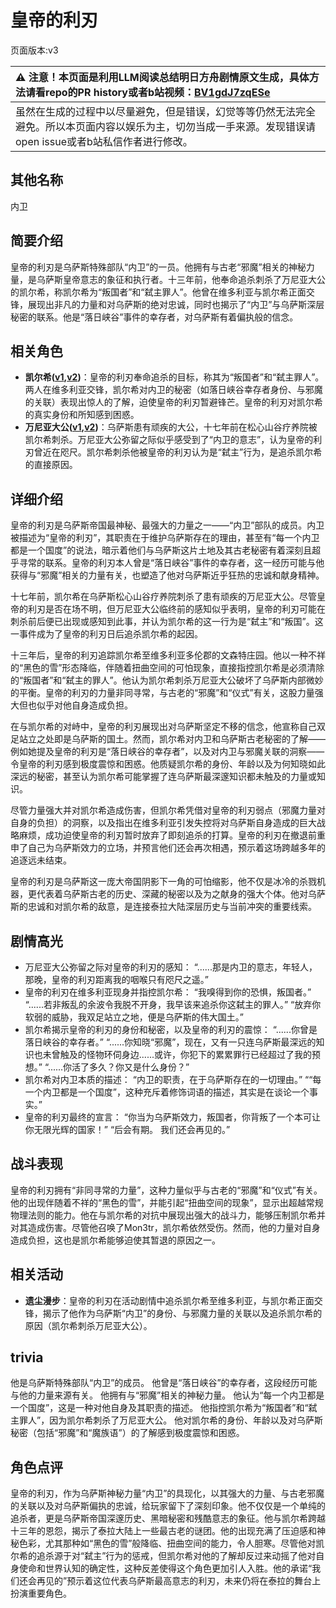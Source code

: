 # 皇帝的利刃
页面版本:v3
 

| :warning: 注意！本页面是利用LLM阅读总结明日方舟剧情原文生成，具体方法请看repo的PR history或者b站视频：[BV1gdJ7zqESe](https://www.bilibili.com/video/BV1gdJ7zqESe/)         |
|:----------------------------|
| 虽然在生成的过程中以尽量避免，但是错误，幻觉等等仍然无法完全避免。所以本页面内容以娱乐为主，切勿当成一手来源。发现错误请open issue或者b站私信作者进行修改。|



## 其他名称
内卫
## 简要介绍
皇帝的利刃是乌萨斯特殊部队“内卫”的一员。他拥有与古老“邪魔”相关的神秘力量，是乌萨斯皇帝意志的象征和执行者。十三年前，他奉命追杀刺杀了万尼亚大公的凯尔希，称凯尔希为“叛国者”和“弑主罪人”。他曾在维多利亚与凯尔希正面交锋，展现出非凡的力量和对乌萨斯的绝对忠诚，同时也揭示了“内卫”与乌萨斯深层秘密的联系。他是“落日峡谷”事件的幸存者，对乌萨斯有着偏执般的信念。
## 相关角色
-   **凯尔希([v1](../chars/char_003_kalts.md),[v2](char_003_kalts.md))**：皇帝的利刃奉命追杀的目标，称其为“叛国者”和“弑主罪人”。两人在维多利亚交锋，凯尔希对内卫的秘密（如落日峡谷幸存者身份、与邪魔的关联）表现出惊人的了解，迫使皇帝的利刃暂避锋芒。皇帝的利刃对凯尔希的真实身份和所知感到困惑。
-   **万尼亚大公([v1](../chars/extended_char_wan_ni_ya_da_gong.md),[v2](extended_char_wan_ni_ya_da_gong.md))**：乌萨斯患有顽疾的大公，十七年前在松心山谷疗养院被凯尔希刺杀。万尼亚大公弥留之际似乎感受到了“内卫的意志”，认为皇帝的利刃曾近在咫尺。凯尔希刺杀他被皇帝的利刃认为是“弑主”行为，是追杀凯尔希的直接原因。
## 详细介绍
皇帝的利刃是乌萨斯帝国最神秘、最强大的力量之一——“内卫”部队的成员。内卫被描述为“皇帝的利刃”，其职责在于维护乌萨斯存在的理由，甚至有“每一个内卫都是一个国度”的说法，暗示着他们与乌萨斯这片土地及其古老秘密有着深刻且超乎寻常的联系。皇帝的利刃本人曾是“落日峡谷”事件的幸存者，这一经历可能与他获得与“邪魔”相关的力量有关，也塑造了他对乌萨斯近乎狂热的忠诚和献身精神。

十七年前，凯尔希在乌萨斯松心山谷疗养院刺杀了患有顽疾的万尼亚大公。尽管皇帝的利刃是否在场不明，但万尼亚大公临终前的感知似乎表明，皇帝的利刃可能在刺杀前后便已出现或感知到此事，并认为凯尔希的这一行为是“弑主”和“叛国”。这一事件成为了皇帝的利刃日后追杀凯尔希的起因。

十三年后，皇帝的利刃追踪凯尔希至维多利亚多伦郡的文森特庄园。他以一种不祥的“黑色的雪”形态降临，伴随着扭曲空间的可怕现象，直接指控凯尔希是必须清除的“叛国者”和“弑主的罪人”。他认为凯尔希刺杀万尼亚大公破坏了乌萨斯内部微妙的平衡。皇帝的利刃的力量非同寻常，与古老的“邪魔”和“仪式”有关，这股力量强大但也似乎对他自身造成负担。

在与凯尔希的对峙中，皇帝的利刃展现出对乌萨斯坚定不移的信念，他宣称自己双足站立之处即是乌萨斯的国土。然而，凯尔希对内卫和乌萨斯古老秘密的了解——例如她提及皇帝的利刃是“落日峡谷的幸存者”，以及对内卫与邪魔关联的洞察——令皇帝的利刃感到极度震惊和困惑。他质疑凯尔希的身份、年龄以及为何知晓如此深远的秘密，甚至认为凯尔希可能掌握了连乌萨斯最深邃知识都未触及的力量或知识。

尽管力量强大并对凯尔希造成伤害，但凯尔希凭借对皇帝的利刃弱点（邪魔力量对自身的负担）的洞察，以及指出在维多利亚引发失控将对乌萨斯自身造成的巨大战略麻烦，成功迫使皇帝的利刃暂时放弃了即刻追杀的打算。皇帝的利刃在撤退前重申了自己为乌萨斯效力的立场，并预言他们还会再次相遇，预示着这场跨越多年的追逐远未结束。

皇帝的利刃是乌萨斯这一庞大帝国阴影下一角的可怕缩影，他不仅是冰冷的杀戮机器，更代表着乌萨斯古老的历史、深藏的秘密以及为之献身的强大个体。他对乌萨斯的忠诚和对凯尔希的敌意，是连接泰拉大陆深层历史与当前冲突的重要线索。
## 剧情高光
- 万尼亚大公弥留之际对皇帝的利刃的感知：
  “......那是内卫的意志，年轻人，那晚，皇帝的利刃距离我的咽喉只有咫尺之遥。”
- 皇帝的利刃在维多利亚现身并指控凯尔希：
  “我嗅得到你的恐惧，叛国者。”
  “......若非叛乱的余波令我脱不开身，我早该来追杀你这弑主的罪人。”
  “放弃你软弱的威胁，我双足站立之地，便是乌萨斯的伟大国土。”
- 凯尔希揭示皇帝的利刃的身份和秘密，以及皇帝的利刃的震惊：
  “......你曾是落日峡谷的幸存者。”
  “......你知晓“邪魔”，现在，又有一只连乌萨斯最深远的知识也未曾触及的怪物环伺身边......或许，你犯下的累累罪行已经超过了我的预想。”
  “......你活了多久？你又是什么身份？”
- 凯尔希对内卫本质的描述：
  “内卫的职责，在于乌萨斯存在的一切理由。”
  ““每一个内卫都是一个国度”，这种充斥着修饰词语的描述，其实是在谈论一个事实。”
- 皇帝的利刃最终的宣言：
  “你当为乌萨斯效力，叛国者，你背叛了一个本可让你无限光辉的国家！”
  “后会有期。 我们还会再见的。”
## 战斗表现
皇帝的利刃拥有“非同寻常的力量”，这种力量似乎与古老的“邪魔”和“仪式”有关。他的出现伴随着不祥的“黑色的雪”，并能引起“扭曲空间的现象”，显示出超越常规物理法则的能力。他在与凯尔希的对抗中展现出强大的战斗力，能够压制凯尔希并对其造成伤害。尽管他召唤了Mon3tr，凯尔希依然受伤。然而，他的力量对自身造成负担，这也是凯尔希能够迫使其暂退的原因之一。
## 相关活动
-   **遗尘漫步**：皇帝的利刃在活动剧情中追杀凯尔希至维多利亚，与凯尔希正面交锋，揭示了他作为乌萨斯“内卫”的身份、与邪魔力量的关联以及追杀凯尔希的原因（凯尔希刺杀万尼亚大公）。
## trivia
他是乌萨斯特殊部队“内卫”的成员。
他曾是“落日峡谷”的幸存者，这段经历可能与他的力量来源有关。
他拥有与“邪魔”相关的神秘力量。
他认为“每一个内卫都是一个国度”，这是一种对他自身及其职责的描述。
他指控凯尔希为“叛国者”和“弑主罪人”，因为凯尔希刺杀了万尼亚大公。
他对凯尔希的身份、年龄以及对乌萨斯秘密（包括“邪魔”和“魔族语”）的了解感到极度震惊和困惑。
## 角色点评
皇帝的利刃，作为乌萨斯神秘力量“内卫”的具现化，以其强大的力量、与古老邪魔的关联以及对乌萨斯偏执的忠诚，给玩家留下了深刻印象。他不仅仅是一个单纯的追杀者，更是乌萨斯帝国深邃历史、黑暗秘密和残酷意志的象征。他与凯尔希跨越十三年的恩怨，揭示了泰拉大陆上一些最古老的谜团。他的出现充满了压迫感和神秘色彩，尤其那种如“黑色的雪”般降临、扭曲空间的能力，令人胆寒。尽管他对凯尔希的追杀源于对“弑主”行为的惩戒，但凯尔希对他的了解却反过来动摇了他对自身使命和世界认知的确定性，这种反差使得这个角色更加引人入胜。他的承诺“我们还会再见的”预示着这位代表乌萨斯最高意志的利刃，未来仍将在泰拉的舞台上扮演重要角色。